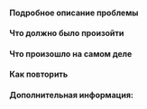 <!-- 
ОТВЕТЫ ОСТАВЛЯТЬ ПОД СООТВЕТСТВУЮЩИЕ ЗАГОЛОВКИ
Весь данный текст что уже написан до вас -
НЕ УДАЛЯТЬ И НЕ РЕДАКТИРОВАТЬ.
Если нечего написать в тот или иной пункт -
просто оставить пустым.

Название репорта просьба описывать подробно -
так, чтобы даже не заходя в сам репорт -
было понятно что за проблема.
Пример: "Ковер." - так не надо, -
"Некорректное отображение спрайтов ковра.", -
а вот так уже будет понятно о чем репорт.
Это надо как минимум для того, чтобы вам же самим -
было видно, что репорта_нейм еще нет или наоброт,
уже есть, и это можно было понять, не углубляясь в -
чтение каждого внутри.
-->

#### Подробное описание проблемы

#### Что должно было произойти

#### Что произошло на самом деле

#### Как повторить

#### Дополнительная информация:
